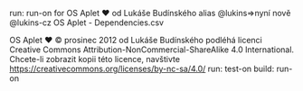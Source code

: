 run: run-on for
                    OS Aplet ❤️ od Lukáše Budínského alias @lukins=>nyní nově @lukins-cz OS Aplet - Dependencies.csv

OS Aplet ❤️ © prosinec 2012 od Lukáše Budínského podléhá licenci Creative Commons Attribution-NonCommercial-ShareAlike 4.0 International. Chcete-li zobrazit kopii této licence, navštivte https://creativecommons.org/licenses/by-nc-sa/4.0/
run: test-on
build: run-on

